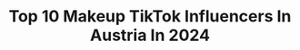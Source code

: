 ---
title: Top 10 Makeup TikTok Influencers In Austria In 2024
description: >-
  Find top makeup TikTok influencers in Austria in 2024. Most popular hashtags: #makeup #foryou #fyp #foryoupage.
platform: TikTok
hits: 41
text_top: Identify the most popular TikTok profiles on inBeat.
text_bottom: Our platform aggregates 41 TikTok influencers like this in Austria for you to collaborate.
profiles:
  - username: "paulawwolf"
    fullname: >-
      Paula Wolf
    bio: >-
      Mehr Makeup Looks auf INSTAGRAM 💖 💌 business@paulawwolf.com
    location: "Austria"
    followers: 2700000
    engagement: 1946
    commentsToLikes: 0.021323
    id: ck8vwbevnny1t0j78qx4byw75
    verified: true
    hashtags: "#anzeige, #makeupforlosttime, #olympicsathome, #duett"
  - username: "feuerpferd8"
    fullname: >-
      Feuerpferd
    bio: >-
      I love creating stuff! Costumes, Cosplay, Makeup ... preferably creepy :D
    location: "Austria"
    followers: 5684
    engagement: 681
    commentsToLikes: 0.028757
    id: ckaij11b4cytf0i78yykqswda
    verified: false
    hashtags: "#catlover, #noonwraith, #cat, #cosplay"
  - username: "julilein_14"
    fullname: >-
      ᴶᵁᴸᴵᴬᴺᴬ 🦋
    bio: >-
      18 | AT romanian-polish-roots 𝓕𝓮𝓮𝓵 𝓯𝓻𝓮𝓮 Juliana20 - Shein Rabattcode
    location: "Austria"
    followers: 70500
    engagement: 1987
    commentsToLikes: 0.026101
    id: ckbwb2a4o0h4e0j233dc162f0
    verified: false
    hashtags: "#vibes, #fyp, #braces, #foryoupage"
  - username: "beelzepup"
    fullname: >-
      Infinite 🐺
    bio: >-
      🐺 | they/xey/she/it | 🏳️‍🌈🏳️‍⚧️ 18 | goth punk bastard 🦇 spam: @pisscryptid
    location: "Austria"
    followers: 11500
    engagement: 1825
    commentsToLikes: 0.024333
    id: ckbf6brz8vwjj0j23tzg862p8
    verified: false
    hashtags: "#tradgoth, #punk, #foryou, #lgbt"
  - username: "xoxorauda"
    fullname: >-
      روضة
    bio: >-
      Xoxo Yess I’m spammin Love all 8735 bebs
    location: "Austria"
    followers: 8728
    engagement: 1798
    commentsToLikes: 0.038324
    id: ck81qsqa6jjnn0j78bo1nv9pl
    verified: false
    hashtags: "#duet, #makeup, #foryou, #fyp"
  - username: "lisa.sophie.thoma"
    fullname: >-
      Lisa Sophie Thoma
    bio: >-
      YouTube: Cutelifehacksde Instagram: Meineversion 💖 Basteln, Beauty & Hacks
    location: "Austria"
    followers: 177600
    engagement: 1248
    commentsToLikes: 0.008706
    id: ck9c08qaho58y0j78zl1hwpqw
    verified: true
    hashtags: "#glitzer, #muttertag, #schminken, #beauty"
  - username: "itsstumpfi"
    fullname: >-
      Alexandra Stumpf
    bio: >-
      🌹 #support
    location: "Austria"
    followers: 3715
    engagement: 1169
    commentsToLikes: 0.024578
    id: ckbezjbawkmdd0j23e85jjcz7
    verified: false
    hashtags: "#fyp, #foryoupage, #fun, #2021"
  - username: "mxgirl137"
    fullname: >-
      MxGirl137
    bio: >-
      Bin wieder da 🙈
    location: "Austria"
    followers: 2604
    engagement: 928
    commentsToLikes: 0.030207
    id: ckbke4n1n4pht0j23vhsjhpch
    verified: false
    hashtags: "#chantal, #weihnachten, #couple, #fy"
  - username: "kaniswelt"
    fullname: >-
      Kanis welt
    bio: >-
      Let’s vibe together 💥💥💥
    location: "Austria"
    followers: 3019
    engagement: 1090
    commentsToLikes: 0.017008
    id: ckbfhn5p8d7dh0j23fjrhqhfn
    verified: false
    hashtags: "#funny, #cold, #vienna, #viral"
  - username: "danii_chillex"
    fullname: >-
      Danii_chillex 🍁
    bio: >-
      Manche gehen, Manche bleiben. Dankbar bin ich beiden! - BonezMC 🐊🍁420🍁26 j
    location: "Austria"
    followers: 6688
    engagement: 695
    commentsToLikes: 0.033653
    id: ckbl2u7zz01wl0j23zo8idv0k
    verified: false
    hashtags: "#chillmood, #trend, #makeupchallenge, #weekend"
---